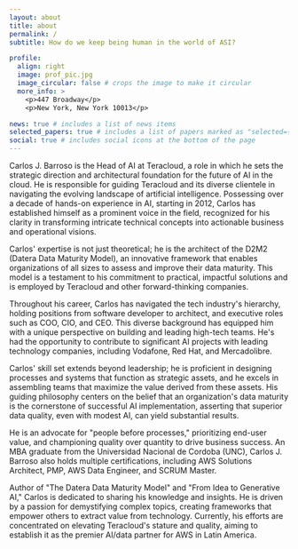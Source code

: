 ```yaml
---
layout: about
title: about
permalink: /
subtitle: How do we keep being human in the world of ASI?

profile:
  align: right
  image: prof_pic.jpg
  image_circular: false # crops the image to make it circular
  more_info: >
    <p>447 Broadway</p>
    <p>New York, New York 10013</p>

news: true # includes a list of news items
selected_papers: true # includes a list of papers marked as "selected={true}"
social: true # includes social icons at the bottom of the page
---
```

Carlos J. Barroso is the Head of AI at Teracloud, a role in which he sets the strategic direction and architectural foundation for the future of AI in the cloud. He is responsible for guiding Teracloud and its diverse clientele in navigating the evolving landscape of artificial intelligence. Possessing over a decade of hands-on experience in AI, starting in 2012, Carlos has established himself as a prominent voice in the field, recognized for his clarity in transforming intricate technical concepts into actionable business and operational visions.

Carlos' expertise is not just theoretical; he is the architect of the D2M2 (Datera Data Maturity Model), an innovative framework that enables organizations of all sizes to assess and improve their data maturity. This model is a testament to his commitment to practical, impactful solutions and is employed by Teracloud and other forward-thinking companies.

Throughout his career, Carlos has navigated the tech industry's hierarchy, holding positions from software developer to architect, and executive roles such as COO, CIO, and CEO. This diverse background has equipped him with a unique perspective on building and leading high-tech teams. He's had the opportunity to contribute to significant AI projects with leading technology companies, including Vodafone, Red Hat, and Mercadolibre.

Carlos' skill set extends beyond leadership; he is proficient in designing processes and systems that function as strategic assets, and he excels in assembling teams that maximize the value derived from these assets. His guiding philosophy centers on the belief that an organization's data maturity is the cornerstone of successful AI implementation, asserting that superior data quality, even with modest AI, can yield substantial results.

He is an advocate for "people before processes," prioritizing end-user value, and championing quality over quantity to drive business success. An MBA graduate from the Universidad Nacional de Cordoba (UNC), Carlos J. Barroso also holds multiple certifications, including AWS Solutions Architect, PMP, AWS Data Engineer, and SCRUM Master.

Author of "The Datera Data Maturity Model" and "From Idea to Generative AI," Carlos is dedicated to sharing his knowledge and insights. He is driven by a passion for demystifying complex topics, creating frameworks that empower others to extract value from technology. Currently, his efforts are concentrated on elevating Teracloud's stature and quality, aiming to establish it as the premier AI/data partner for AWS in Latin America.
